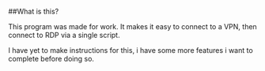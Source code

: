 ##What is this?

This program was made for work. It makes it easy to connect to a VPN, then connect to RDP via a single script.

I have yet to make instructions for this, i have some more features i want to complete before doing so.

